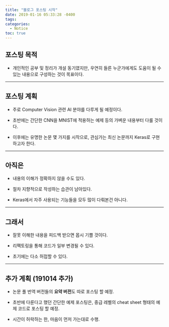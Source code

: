 ```yaml
---
title: "블로그 포스팅 시작"
date: 2019-01-16 05:33:28 -0400
tags: 
categories: 
  - Notice
toc: true
---
```


## 포스팅 목적

- 개인적인 공부 및 정리가 개설 동기였지만, 우연히 들른 누군가에게도 도움이 될 수 있는 내용으로 구성하는 것이 목표이다.

---
## 포스팅 계획

- 주로 Computer Vision 관련 AI 분야를 다루게 될 예정이다.

- 초반에는 간단한 CNN을 MNIST에 적용하는 예제 등의 가벼운 내용부터 다룰 것이다.

- 이후에는 유명한 논문 몇 가지를 시작으로, 관심가는 최신 논문까지 Keras로 구현하고자 한다.

---
## 아직은

- 내용의 이해가 정확하지 않을 수도 있다. 

- 절차 지향적으로 작성하는 습관이 남아있다.

- Keras에서 자주 사용되는 기능들을 모두 많이 다뤄본건 아니다.

---
## 그래서

- 잘못 이해한 내용을 피드백 받으면 몹시 기쁠 것이다.

- 리팩토링을 통해 코드가 일부 변경될 수 있다.

- 초기에는 다소 허접할 수 있다.

---
## 추가 계획 (191014 추가)

- 논문 풀 번역 버전들의 **요약 버전**도 따로 포스팅 할 예정.

- 초반에 다룬다고 했던 간단한 예제 포스팅은, 중급 레벨의 cheat sheet 형태의 예제 코드로 포스팅 할 예정.

- 시간이 허락하는 한, 마음이 먼저 가는대로 수행.
